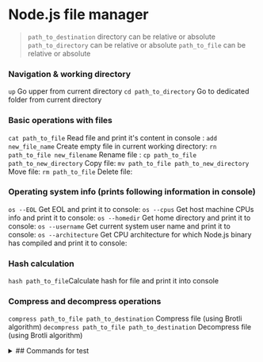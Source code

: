 # Node.js file manager

>`path_to_destination` directory can be relative or absolute
>`path_to_directory` can be relative or absolute
>`path_to_file` can be relative or absolute

### Navigation & working directory
`up` Go upper from current directory 
`cd path_to_directory` Go to dedicated folder from current directory

### Basic operations with files

`cat path_to_file` Read file and print it's content in console :
`add new_file_name` Create empty file in current working directory:
`rn path_to_file new_filename` Rename file :
`cp path_to_file path_to_new_directory` Copy file:
`mv path_to_file path_to_new_directory` Move file:
`rm path_to_file` Delete file:

### Operating system info (prints following information in console)

`os --EOL` Get EOL and print it to console:
`os --cpus` Get host machine CPUs info and print it to console:
`os --homedir` Get home directory and print it to console:
`os --username` Get current system user name and print it to console:
`os --architecture` Get CPU architecture for which Node.js binary has compiled and print it to console:

### Hash calculation

`hash path_to_file`Calculate hash for file and print it into console

### Compress and decompress operations

`compress path_to_file path_to_destination` Compress file (using Brotli algorithm)
`decompress path_to_file path_to_destination` Decompress file (using Brotli algorithm)

<details>
<summary>## Commands for test</summary>

cd C:\Users\Aleksandr\forTests
cd C:\Users\Aleksandr
cd .\forTests

cat ./test-folder/test-file.txt
add test-file-new.txt
rn ./test-file-new.txt test-file-rename.txt
cp ./test-file-rename.txt ./test-folder
mv ./test-file-rename.txt ./test-folder
rm ./test-folder/test-file-rename.txt

os --EOL
os --cpus
os --homedir
os --username
os --architecture

hash .test-folder/test-file.txt

compress ./test-folder/test-file.txt ./test-folder
decompress ./test-folder/test-file.txt.br ./test-folder

</details>
